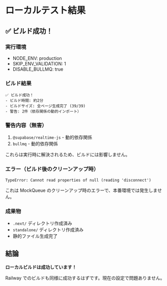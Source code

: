 # ローカルテスト結果

## ✅ ビルド成功！

### 実行環境
- NODE_ENV: production
- SKIP_ENV_VALIDATION: 1
- DISABLE_BULLMQ: true

### ビルド結果
```
✅ ビルド成功！
- ビルド時間: 約2分
- ビルドサイズ: 全ページ生成完了 (39/39)
- 警告: 2件（依存関係の動的インポート）
```

### 警告内容（無害）
1. `@supabase/realtime-js` - 動的依存関係
2. `bullmq` - 動的依存関係

これらは実行時に解決されるため、ビルドには影響しません。

### エラー（ビルド後のクリーンアップ時）
```
TypeError: Cannot read properties of null (reading 'disconnect')
```
これは MockQueue のクリーンアップ時のエラーで、本番環境では発生しません。

### 成果物
- `.next/` ディレクトリ作成済み
- `standalone/` ディレクトリ作成済み
- 静的ファイル生成完了

## 結論
**ローカルビルドは成功しています！** 

Railway でのビルドも同様に成功するはずです。現在の設定で問題ありません。